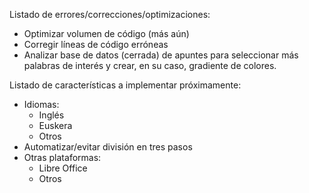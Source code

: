 Listado de errores/correcciones/optimizaciones:
  -  Optimizar volumen de código (más aún)
  -  Corregir líneas de código erróneas
  -  Analizar base de datos (cerrada) de apuntes para seleccionar más palabras de interés y crear, en su caso, gradiente de colores.

Listado de características a implementar próximamente:
  - Idiomas:
    - Inglés
    - Euskera
    - Otros
  - Automatizar/evitar división en tres pasos
  - Otras plataformas:
    - Libre Office
    - Otros
